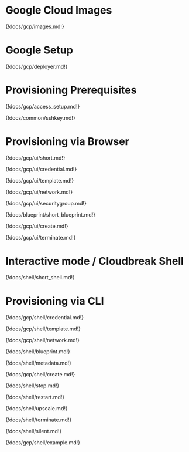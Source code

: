 # Google Cloud Images

{!docs/gcp/images.md!}

# Google Setup

{!docs/gcp/deployer.md!}

# Provisioning Prerequisites

{!docs/gcp/access_setup.md!}

{!docs/common/sshkey.md!}

# Provisioning via Browser

{!docs/gcp/ui/short.md!}

{!docs/gcp/ui/credential.md!}

{!docs/gcp/ui/template.md!}

{!docs/gcp/ui/network.md!}

{!docs/gcp/ui/securitygroup.md!}

{!docs/blueprint/short_blueprint.md!}

{!docs/gcp/ui/create.md!}

{!docs/gcp/ui/terminate.md!}

# Interactive mode / Cloudbreak Shell

{!docs/shell/short_shell.md!}

# Provisioning via CLI

{!docs/gcp/shell/credential.md!}

{!docs/gcp/shell/template.md!}

{!docs/gcp/shell/network.md!}

{!docs/shell/blueprint.md!}

{!docs/shell/metadata.md!}

{!docs/gcp/shell/create.md!}

{!docs/shell/stop.md!}

{!docs/shell/restart.md!}

{!docs/shell/upscale.md!}

{!docs/shell/terminate.md!}

{!docs/shell/silent.md!}

{!docs/gcp/shell/example.md!}
